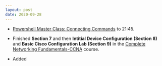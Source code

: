 ```yaml
---
layout: post
date: 2020-09-28
---
```


- [Powershell Master Class: Connecting Commands](https://youtu.be/K_LsLq5yGgk) to 21:45.

- Finished **Section 7** and then **Intitial Device Configuration
  (Section 8)** and **Basic Cisco Configuration Lab (Section 9)** in
the [Complete Networking
Fundamentals-CCNA](https://www.udemy.com/course/complete-networking-fundamentals-course-ccna-start/)
course.

- Added

